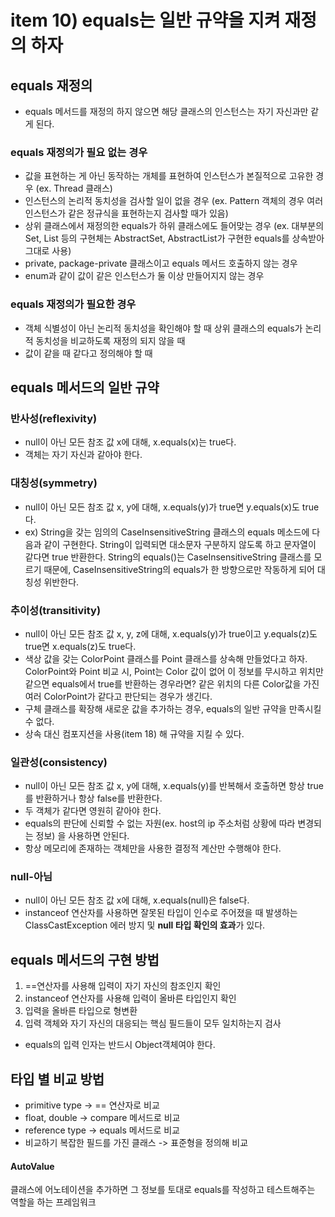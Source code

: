 # item 10) equals는 일반 규약을 지켜 재정의 하자

## equals 재정의

* equals 메서드를 재정의 하지 않으면 해당 클래스의 인스턴스는 자기 자신과만 같게 된다.

### **equals 재정의가 필요 없는 경우**

* 값을 표현하는 게 아닌 동작하는 개체를 표현하여 인스턴스가 본질적으로 고유한 경우 (ex. Thread 클래스)
* 인스턴스의 논리적 동치성을 검사할 일이 없을 경우 (ex. Pattern 객체의 경우 여러 인스턴스가 같은 정규식을 표현하는지 검사할 때가 있음)
* 상위 클래스에서 재정의한 equals가 하위 클래스에도 들어맞는 경우 (ex. 대부분의 Set, List 등의 구현체는 AbstractSet, AbstractList가 구현한 equals를 상속받아 그대로 사용)
* private, package-private 클래스이고 equals 메서드 호출하지 않는 경우
* enum과 같이 값이 같은 인스턴스가 둘 이상 만들어지지 않는 경우

### **equals 재정의가 필요한 경우**

* 객체 식별성이 아닌 논리적 동치성을 확인해야 할 때 상위 클래스의 equals가 논리적 동치성을 비교하도록 재정의 되지 않을 때
* 값이 같을 때 같다고 정의해야 할 때

## equals 메서드의 일반 규약

### **반사성(reflexivity)**

* null이 아닌 모든 참조 값 x에 대해, x.equals(x)는 true다.
* 객체는 자기 자신과 같아야 한다.

### **대칭성(symmetry)**

* null이 아닌 모든 참조 값 x, y에 대해, x.equals(y)가 true면 y.equals(x)도 true다.
* ex) String을 갖는 임의의 CaseInsensitiveString 클래스의 equals 메소드에 다음과 같이 구현한다. String이 입력되면 대소문자 구분하지 않도록 하고 문자열이 같다면 true 반환한다. String의 equals()는 CaseInsensitiveString 클래스를 모르기 때문에, CaseInsensitiveString의 equals가 한 방향으로만 작동하게 되어 대칭성 위반한다.

### **추이성(transitivity)**

* null이 아닌 모든 참조 값 x, y, z에 대해, x.equals(y)가 true이고 y.equals(z)도 true면 x.equals(z)도 true다.
* 색상 값을 갖는 ColorPoint 클래스를 Point 클래스를 상속해 만들었다고 하자. ColorPoint와 Point 비교 시, Point는 Color 값이 없어 이 정보를 무시하고 위치만 같으면 equals에서 true를 반환하는 경우라면? 같은 위치의 다른 Color값을 가진 여러 ColorPoint가 같다고 판단되는 경우가 생긴다.
* 구체 클래스를 확장해 새로운 값을 추가하는 경우, equals의 일반 규약을 만족시킬 수 없다.
* 상속 대신 컴포지션을 사용(item 18) 해 규약을 지킬 수 있다.

### **일관성(consistency)**

* null이 아닌 모든 참조 값 x, y에 대해, x.equals(y)를 반복해서 호출하면 항상 true를 반환하거나 항상 false를 반환한다.
* 두 객체가 같다면 영원히 같아야 한다.
* equals의 판단에 신뢰할 수 없는 자원(ex. host의 ip 주소처럼 상황에 따라 변경되는 정보) 을 사용하면 안된다.
* 항상 메모리에 존재하는 객체만을 사용한 결정적 계산만 수행해야 한다.

### **null-아님**

* null이 아닌 모든 참조 값 x에 대해, x.equals(null)은 false다.
* instanceof 연산자를 사용하면 잘못된 타입이 인수로 주어졌을 때 발생하는 ClassCastException 에러 방지 및 **null 타입 확인의 효과**가 있다.

## equals 메서드의 구현 방법

1. \==연산자를 사용해 입력이 자기 자신의 참조인지 확인
2. instanceof 연산자를 사용해 입력이 올바른 타입인지 확인
3. 입력을 올바른 타입으로 형변환
4. 입력 객체와 자기 자신의 대응되는 핵심 필드들이 모두 일치하는지 검사

* equals의 입력 인자는 반드시 Object객체여야 한다.

## 타입 별 비교 방법

* primitive type -> == 연산자로 비교
* float, double -> compare 메서드로 비교
* reference type -> equals 메서드로 비교
* 비교하기 복잡한 필드를 가진 클래스 -> 표준형을 정의해 비교

#### **AutoValue**

클래스에 어노테이션을 추가하면 그 정보를 토대로 equals를 작성하고 테스트해주는 역할을 하는 프레임워크
